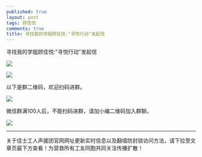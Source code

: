 ```yaml
---
published: true
layout: post
tags: 顾佳悦
comments: true
title: 寻找我的学姐顾佳悦:"寻悦行动"发起信
---
```


寻找我的学姐顾佳悦:"寻悦行动"发起信

![](https://i.loli.net/2018/10/29/5bd7091502dda.jpg)

![](https://i.loli.net/2018/10/29/5bd70924b02ae.png)


以下是群二维码，欢迎扫码进群。

![](https://i.loli.net/2018/10/29/5bd70a04defe1.png)

微信群满100人后，不能扫码进群，请加小编二维码加入群聊。

![](https://i.loli.net/2018/10/29/5bd70a0554662.png)


---
关于佳士工人声援团官网网址更新实时信息以及翻墙防封锁访问方法，请下拉至文章页最下方查看！为营救所有工友同胞共同关注传播扩散！


